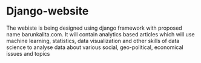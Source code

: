 # Django-website

The webiste is being designed using django framework with proposed name barunkalita.com. It will contain analytics based articles which will use machine learning, statistics, data visualization and other skills of data science to analyse data about various social, geo-political, economical issues and topics
